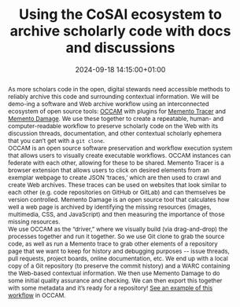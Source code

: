 ---
abstract: "As more scholars code in the open, digital stewards need accessible methods
  to reliably archive this code and surrounding contextual information. We will be
  demo-ing a software and Web archive workflow using an interconnected ecosystem of
  open source tools: [OCCAM][1] with plugins for [Memento Tracer][2] and [Memento
  Damage][3]. We use these together to create a repeatable, human- and computer-readable
  workflow to preserve scholarly code on the Web with its discussion threads, documentation,
  and other contextual scholarly ephemera that you can’t get with a `git clone`. \n\nOCCAM
  is an open source software preservation and workflow execution system that allows
  users to visually create executable workflows. OCCAM instances can federate with
  each other, allowing for these to be shared. Memento Tracer is a browser extension
  that allows users to click on desired elements from  an exemplar webpage to create
  JSON ‘traces,’ which are then used to crawl and create Web archives. These traces
  can be used on websites that look similar to each other (e.g. code repositories
  on GitHub or GitLab) and can themselves be version controlled. Memento Damage is
  an open source tool that calculates how well a web page is archived by identifying
  the missing resources (images, multimedia, CSS, and JavaScript) and then measuring
  the importance of those missing resources.\n\nWe use OCCAM as the “driver,” where
  we visually build (via drag-and-drop) the processes together and run it together.
  So we use Git clone to grab the source code, as well as run a Memento trace to grab
  other elements of a repository page that we want to keep for history and debugging
  purposes -- issue threads, pull requests, project boards, online documentation,
  etc. We end up with a local copy of a Git repository (to preserve the commit history)
  and a WARC containing the Web-based contextual information. We then use Memento
  Damage to do some initial quality assurance and checking. We can then export this
  together with some metadata and it’s ready for a repository! [See an example of
  this workflow][4] in OCCAM.\n\n  [1]: https://archived.software\n  [2]: http://tracer.mementoweb.org/\n
  \ [3]: https://memento-damage.cs.odu.edu/faq/\n  [4]: https://drive.usercontent.google.com/download?id=1TXns1hOP78mxq83zzHGwMjmsS_Q6Q7c5&export=view&authuser=0"
creators:
- Vicky Rampin
- ' Talya Cooper'
- ' Martin Klein'
- ' David Wilkinson'
- ' Lyudmila Balakireva'
- ' Emily Escamilla'
- ' David Calano'
- ' Michael L. Nelson'
- ' Michele C. Weigle'
date: 2024-09-18 14:15:00+01:00
document_url: ''
grand_parent: iPRES
institutions: []
keywords:
- approaches to preservation
- from document to data
landing_page_url: ''
language: eng
layout: publication
license: Creative Commons Attribution Share-Alike 4.0 (CC-BY-SA-4.0)
notes_url: https://docs.google.com/document/d/1oGwEZLx1UYUbtMQ5Y_bsh7skzl1XkOIDvzMjo2NBDSI/edit#heading=h.aar4tupij1po
parent: iPRES 2024
publication_type: tool demo
size: null
slides_url: ''
source_name: iPRES
stream_url: https://www.archief.vlaanderen.be/archief/records/dossiers/5acb210228ce4315ae650812d056a482329eb83ed2dc42398a51505dc153be81/documents/455bf375e860488394867726471cd880363eb1e08e0c430b93d4a756efde7bc3
title: Using the CoSAI ecosystem to archive scholarly code with docs and discussions
year: 2024
---